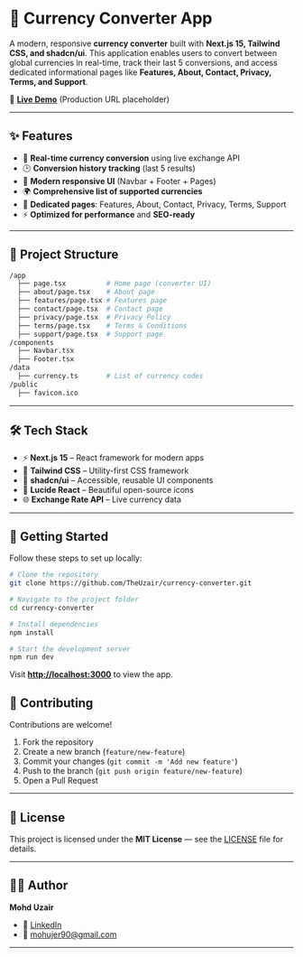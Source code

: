 # 💱 Currency Converter App

A modern, responsive **currency converter** built with **Next.js 15, Tailwind CSS, and shadcn/ui**.
This application enables users to convert between global currencies in real-time, track their last 5 conversions, and access dedicated informational pages like **Features, About, Contact, Privacy, Terms, and Support**.

🔗 **[Live Demo](https://currency-converter-demo.vercel.app)** (Production URL placeholder)

---

## ✨ Features

- 🔄 **Real-time currency conversion** using live exchange API
- 🕒 **Conversion history tracking** (last 5 results)
- 📱 **Modern responsive UI** (Navbar + Footer + Pages)
- 🌍 **Comprehensive list of supported currencies**
- 📑 **Dedicated pages**: Features, About, Contact, Privacy, Terms, Support
- ⚡ **Optimized for performance** and **SEO-ready**

---

## 📂 Project Structure

```bash
/app
  ├── page.tsx          # Home page (converter UI)
  ├── about/page.tsx    # About page
  ├── features/page.tsx # Features page
  ├── contact/page.tsx  # Contact page
  ├── privacy/page.tsx  # Privacy Policy
  ├── terms/page.tsx    # Terms & Conditions
  ├── support/page.tsx  # Support page
/components
  ├── Navbar.tsx
  ├── Footer.tsx
/data
  ├── currency.ts       # List of currency codes
/public
  ├── favicon.ico
```

---

## 🛠️ Tech Stack

- ⚡ **Next.js 15** – React framework for modern apps
- 🎨 **Tailwind CSS** – Utility-first CSS framework
- 🧩 **shadcn/ui** – Accessible, reusable UI components
- 🔗 **Lucide React** – Beautiful open-source icons
- 🌐 **Exchange Rate API** – Live currency data

---

## 🚀 Getting Started

Follow these steps to set up locally:

```bash
# Clone the repository
git clone https://github.com/TheUzair/currency-converter.git

# Navigate to the project folder
cd currency-converter

# Install dependencies
npm install

# Start the development server
npm run dev
```

Visit **[http://localhost:3000](http://localhost:3000)** to view the app.

## 🤝 Contributing

Contributions are welcome!

1. Fork the repository
2. Create a new branch (`feature/new-feature`)
3. Commit your changes (`git commit -m 'Add new feature'`)
4. Push to the branch (`git push origin feature/new-feature`)
5. Open a Pull Request

---

## 📜 License

This project is licensed under the **MIT License** — see the [LICENSE](./LICENSE) file for details.

---

## 👨‍💻 Author

**Mohd Uzair**

- 🔗 [LinkedIn](https://linkedin.com/in/mohd-uzair-33b166204)
- 📧 [mohujer90@gmail.com](mailto:mohujer90@gmail.com)

---
